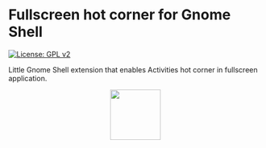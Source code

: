 # Fullscreen hot corner for Gnome Shell

[![License: GPL v2](https://img.shields.io/badge/License-GPLv2-blue.svg)](https://github.com/soal/gnome-shell-fullscreen-hot-corner/blob/master/LICENSE)

Little Gnome Shell extension that enables Activities hot corner in fullscreen application.

<p align="center">
<a href="https://extensions.gnome.org/extension/1562/fullscreen-hot-corner/">
<img src="https://micheleg.github.io/dash-to-dock/media/get-it-on-ego.png" height="100">
</a>
</p>
